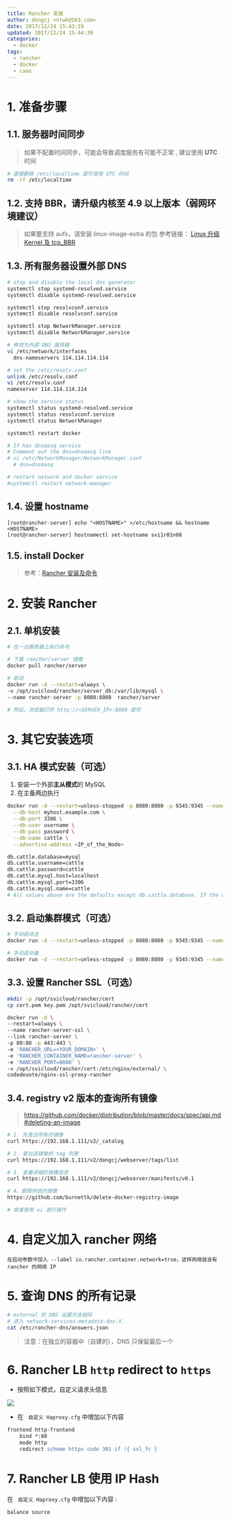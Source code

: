 ```yaml
---
title: Rancher 安装
author: dongcj <ntwk@163.com>
date: 2017/12/24 15:43:19
updated: 2017/12/24 15:44:39
categories:
  - docker
tags:
  - rancher
  - docker
  - caas
---
```


# 1. 准备步骤

## 1.1. 服务器时间同步
> 如果不配置时间同步，可能会导致调度服务有可能不正常 , 建议使用 **UTC** 时间
```bash
# 直接删除 /etc/localtime 即可使用 UTC 时间
rm -rf /etc/localtime
```

## 1.2. 支持 BBR，请升级内核至 4.9 以上版本（弱网环境建议）
> 如果要支持 aufs，请安装 linux-image-extra 的包
> 参考链接： [Linux 升级 Kernel 及 tcp_BBR](http://blog.dongcj.com/linux/Linux%E5%8D%87%E7%BA%A7kernel%E5%8F%8Atcp_BBR/)

## 1.3. 所有服务器设置外部 DNS
```bash
# stop and disable the local dns generator
systemctl stop systemd-resolved.service
systemctl disable systemd-resolved.service

systemctl stop resolvconf.service
systemctl disable resolvconf.service

systemctl stop NetworkManager.service
systemctl disable NetworkManager.service

# 修改为外部 DNS 服务器
vi /etc/network/interfaces
  dns-nameservers 114.114.114.114

# set the /etc/resolv.conf
unlink /etc/resolv.conf
vi /etc/resolv.conf
nameserver 114.114.114.114

# show the service status
systemctl status systemd-resolved.service
systemctl status resolvconf.service
systemctl status NetworkManager

systemctl restart docker

# If has dnsmasq service
# Comment out the dns=dnsmasq line
# vi /etc/NetworkManager/NetworkManager.conf
  # dns=dnsmasq

# restart network and docker service
#systemctl restart network-manager
```

<!-- more -->

## 1.4. 设置 hostname
    [root@rancher-server] echo "<HOSTNAME>" >/etc/hostname && hostname <HOSTNAME>
    [root@rancher-server] hostnamectl set-hostname svi1r01n08

## 1.5. install Docker
> 参考：[Rancher 安装及命令](http://blog.dongcj.com/m/Docker%E5%AE%89%E8%A3%85%E5%8F%8A%E5%91%BD%E4%BB%A4/)

# 2. 安装 Rancher
## 2.1. 单机安装

```bash
# 在一台服务器上执行命令

# 下载 rancher/server 镜像
docker pull rancher/server

# 启动
docker run -d --restart=always \
-v /opt/svicloud/rancher/server_db:/var/lib/mysql \
--name rancher-server -p 8080:8080  rancher/server

# 然后，浏览器打开 http://<SERVER_IP>:8080 即可
```

# 3. 其它安装选项

## 3.1. HA 模式安装（可选）
1. 安装一个外部**主从模式**的 MySQL
2. 在主备两边执行

```bash
docker run -d --restart=unless-stopped -p 8080:8080 -p 9345:9345 --name rancher-server rancher/server \
  --db-host myhost.example.com \
  --db-port 3306 \
  --db-user username \
  --db-pass password \
  --db-name cattle \
  --advertise-address <IP_of_the_Node>

db.cattle.database=mysql
db.cattle.username=cattle
db.cattle.password=cattle
db.cattle.mysql.host=localhost
db.cattle.mysql.port=3306
db.cattle.mysql.name=cattle
# All values above are the defaults except db.cattle.database. If the defaults are fine, then all you need to set is db.cattle.database=mysql.
```

## 3.2. 启动集群模式（可选）
```bash
# 手动启动主
docker run -d --restart=unless-stopped -p 8080:8080 -p 9345:9345 --name rancher-server rancher/server --db-host 192.168.1.174 --db-port 3306 --db-user cattle --db-pass cattle --db-name cattle --advertise-address 192.168.1.174

# 手动启动备
docker run -d --restart=unless-stopped -p 8080:8080 -p 9345:9345 --name rancher-server rancher/server --db-host 192.168.1.174 --db-port 3306 --db-user cattle --db-pass cattle --db-name cattle --advertise-address 192.168.1.184
```

## 3.3. 设置 Rancher SSL（可选）

```bash
mkdir -p /opt/svicloud/rancher/cert
cp cert.pem key.pem /opt/svicloud/rancher/cert

docker run -d \
--restart=always \
--name rancher-server-ssl \
--link rancher-server \
-p 80:80 -p 443:443 \
-e 'RANCHER_URL=<YOUR_DOMAIN>' \
-e 'RANCHER_CONTAINER_NAME=rancher-server' \
-e 'RANCHER_PORT=8080' \
-v /opt/svicloud/rancher/cert:/etc/nginx/external/ \
codedevote/nginx-ssl-proxy-rancher
```

## 3.4. registry v2 版本的查询所有镜像
> https://github.com/docker/distribution/blob/master/docs/spec/api.md#deleting-an-image

```bash
# 1. 先查出所有的镜像
curl https://192.168.1.111/v2/_catalog

# 2. 查出该镜像的 tag 列表
curl https://192.168.1.111/v2/dongcj/webserver/tags/list

# 3. 查看详细的镜像信息
curl https://192.168.1.111/v2/dongcj/webserver/manifests/v0.1

# 4、删除所给的镜像
https://github.com/burnettk/delete-docker-registry-image

# 或者使用 ui 进行操作
```

# 4. 自定义加入 rancher 网络
    在启动参数中加入 --label io.rancher.container.network=true，这样网络就会有 rancher 的网络 IP

# 5. 查询 DNS 的所有记录

```bash
# external 的 DNS 设置方法相同
# 进入 network-services-metadata-dns-X.
cat /etc/rancher-dns/answers.json
```

> 注意：在独立的容器中（自建的），DNS 只保留最后一个

# 6. Rancher LB `http` redirect to `https`

  - 按照如下模式，自定义请求头信息

![](https://i.imgur.com/TEg1m2a.png)

  - 在 ` 自定义 Haproxy.cfg` 中增加以下内容

```apache
frontend http-frontend
    bind *:80
    mode http
    redirect scheme https code 301 if !{ ssl_fc }

```

# 7. Rancher LB 使用 IP Hash
在 ` 自定义 Haproxy.cfg` 中增加以下内容 :
```
balance source
```

